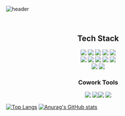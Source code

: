 ![header](https://capsule-render.vercel.app/api?type=slice&color=auto&height=200&section=header&text=Minsik%20Kim&fontSize=90&animation=fadeIn&fontAlign=70)

<br>

<div align=center><h2>  Tech Stack  </h2></div>
<div align=center> 
<img src="https://img.shields.io/badge/HTML-E34F26?style=flat-square&logo=HTML5&logoColor=white"/> <img src="https://img.shields.io/badge/CSS3-1572B6?style=flat-square&logo=CSS3&logoColor=white"/> <img src="https://img.shields.io/badge/JavaScript-F7DF1E?style=flat-square&logo=JavaScript&logoColor=white"/> <img src="https://img.shields.io/badge/Java-3766AB?style=flat-square&logo=Java&logoColor=white"/> <img src="https://img.shields.io/badge/Spring-6DB33F?style=flat-square&logo=Spring&logoColor=white"/><br><img src="https://img.shields.io/badge/MySQL-4479A1?style=flat-square&logo=MySQL&logoColor=white"/> <img src="https://img.shields.io/badge/SpringBoot-6DB33F?style=flat-square&logo=SpringBoot&logoColor=white"/> <img src="https://img.shields.io/badge/JQuery-0769AD?style=flat-square&logo=JQuery&logoColor=white"/> <img src="https://img.shields.io/badge/EclipseIDE-2C2255?style=flat-square&logo=EclipseIDE&logoColor=white"/> <img src="https://img.shields.io/badge/Visual Studio Code-007ACC?style=flat-square&logo=Visual Studio Code&logoColor=white"/><br><img src="https://img.shields.io/badge/Git-F05032?style=flat-square&logo=Git&logoColor=white"/> <img src="https://img.shields.io/badge/Markdown-000000?style=flat-square&logo=Markdown&logoColor=white"/><div align=center><h3>  Cowork Tools  </h3></div><img src="https://img.shields.io/badge/Github-181717?style=flat-square&logo=Github&logoColor=white"/> <img src="https://img.shields.io/badge/Padlet-B778FF?style=flat-square&logo=Padlet&logoColor=white"/><img src="https://img.shields.io/badge/ERDCloud-4285F4?style=flat-square&logo=GoogleCloud&logoColor=white"/> <img src="https://img.shields.io/badge/Notion-000000?style=flat-square&logo=Notion&logoColor=white"/></div>

[![Top Langs](https://github-readme-stats.vercel.app/api/top-langs/?username=minsiks&show_icons=true&theme=radical)](https://github.com/miniks/github-readme-transparent) [![Anurag's GitHub stats](https://github-readme-stats.vercel.app/api?username=minsiks&show_icons=true&theme=radical)](https://github.com/minsiks/github-readme-transparent)

